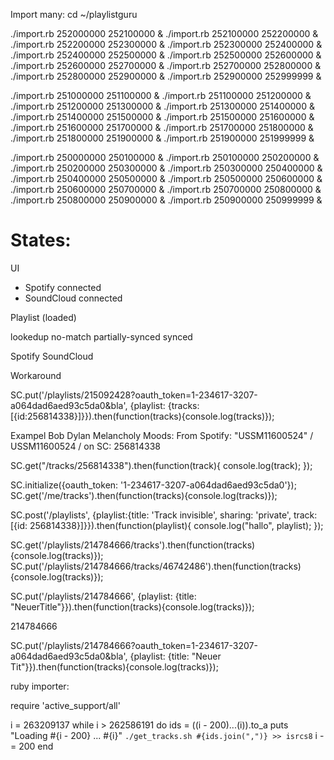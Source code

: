 Import many:
cd ~/playlistguru


./import.rb 252000000 252100000 &
./import.rb 252100000 252200000 &
./import.rb 252200000 252300000 &
./import.rb 252300000 252400000 &
./import.rb 252400000 252500000 &
./import.rb 252500000 252600000 &
./import.rb 252600000 252700000 &
./import.rb 252700000 252800000 &
./import.rb 252800000 252900000 &
./import.rb 252900000 252999999 &

./import.rb 251000000 251100000 &
./import.rb 251100000 251200000 &
./import.rb 251200000 251300000 &
./import.rb 251300000 251400000 &
./import.rb 251400000 251500000 &
./import.rb 251500000 251600000 &
./import.rb 251600000 251700000 &
./import.rb 251700000 251800000 &
./import.rb 251800000 251900000 &
./import.rb 251900000 251999999 &


./import.rb 250000000 250100000 &
./import.rb 250100000 250200000 &
./import.rb 250200000 250300000 &
./import.rb 250300000 250400000 &
./import.rb 250400000 250500000 &
./import.rb 250500000 250600000 &
./import.rb 250600000 250700000 &
./import.rb 250700000 250800000 &
./import.rb 250800000 250900000 &
./import.rb 250900000 250999999 &


# States:



UI
  - Spotify connected
  - SoundCloud connected



Playlist
  (loaded)

  lookedup
    no-match
    partially-synced
    synced












Spotify SoundCloud

Workaround

SC.put('/playlists/215092428?oauth_token=1-234617-3207-a064dad6aed93c5da0&bla', {playlist: {tracks: [{id:256814338}]}}).then(function(tracks){console.log(tracks)});


Exampel Bob Dylan  Melancholy Moods:
From Spotify: "USSM11600524" / USSM11600524 / on SC: 256814338

 SC.get("/tracks/256814338").then(function(track){
  console.log(track);
 });

 SC.initialize({oauth_token: '1-234617-3207-a064dad6aed93c5da0'});
 SC.get('/me/tracks').then(function(tracks){console.log(tracks)});


 SC.post('/playlists', {playlist:{title: 'Track invisible', sharing: 'private', track: [{id: 256814338}]}}).then(function(playlist){
  console.log("hallo", playlist);
 });


SC.get('/playlists/214784666/tracks').then(function(tracks){console.log(tracks)});
SC.put('/playlists/214784666/tracks/46742486').then(function(tracks){console.log(tracks)});


SC.put('/playlists/214784666', {playlist: {title: "NeuerTitle"}}).then(function(tracks){console.log(tracks)});

 214784666


SC.put('/playlists/214784666?oauth_token=1-234617-3207-a064dad6aed93c5da0&bla', {playlist: {title: "Neuer Tit"}}).then(function(tracks){console.log(tracks)});


ruby importer:

require 'active_support/all'

i = 263209137
while i > 262586191 do
   ids = ((i - 200)...(i)).to_a
   puts "Loading #{i - 200} ... #{i}"
   `./get_tracks.sh #{ids.join(",")} >> isrcs8`
   i -= 200
end
